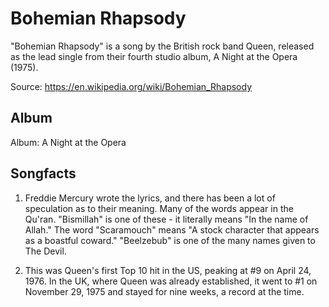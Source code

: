 # Bohemian Rhapsody

"Bohemian Rhapsody" is a song by the British rock band Queen, released as the lead single from their fourth studio album, A Night at the Opera (1975).

Source: https://en.wikipedia.org/wiki/Bohemian_Rhapsody

## Album

Album: A Night at the Opera


## Songfacts

1. Freddie Mercury wrote the lyrics, and there has been a lot of speculation as to their meaning. Many of the words appear in the Qu'ran. "Bismillah" is one of these - it literally means "In the name of Allah." The word "Scaramouch" means "A stock character that appears as a boastful coward." "Beelzebub" is one of the many names given to The Devil.

2. This was Queen's first Top 10 hit in the US, peaking at #9 on April 24, 1976. In the UK, where Queen was already established, it went to #1 on November 29, 1975 and stayed for nine weeks, a record at the time.
